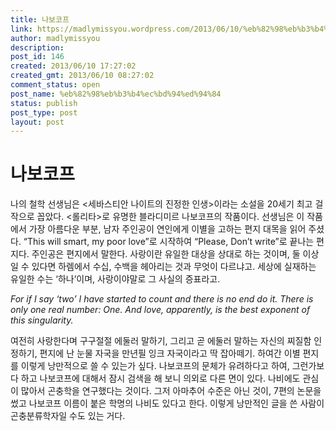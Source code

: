 ```yaml
---
title: 나보코프
link: https://madlymissyou.wordpress.com/2013/06/10/%eb%82%98%eb%b3%b4%ec%bd%94%ed%94%84/
author: madlymissyou
description: 
post_id: 146
created: 2013/06/10 17:27:02
created_gmt: 2013/06/10 08:27:02
comment_status: open
post_name: %eb%82%98%eb%b3%b4%ec%bd%94%ed%94%84
status: publish
post_type: post
layout: post
---
```


# 나보코프

나의 철학 선생님은 <세바스티안 나이트의 진정한 인생>이라는 소설을 20세기 최고 걸작으로 꼽았다. <롤리타>로 유명한 블라디미르 나보코프의 작품이다. 선생님은 이 작품에서 가장 아름다운 부분, 남자 주인공이 연인에게 이별을 고하는 편지 대목을 읽어 주셨다. “This will smart, my poor love”로 시작하여 “Please, Don’t write”로 끝나는 편지다. 주인공은 편지에서 말한다. 사랑이란 유일한 대상을 상대로 하는 것이며, 둘 이상일 수 있다면 하렘에서 수십, 수백을 헤아리는 것과 무엇이 다르냐고. 세상에 실재하는 유일한 수는 ‘하나’이며, 사랑이야말로 그 사실의 증표라고. 

_For if I say ‘two’ I have started to count and there is no end do it. There is only one real number: One. And love, apparently, is the best exponent of this singularity._

여전히 사랑한다며 구구절절 에둘러 말하기, 그리고 곧 에둘러 말하는 자신의 찌질함 인정하기, 편지에 난 눈물 자국을 만년필 잉크 자국이라고 딱 잡아떼기. 하여간 이별 편지를 이렇게 낭만적으로 쓸 수 있는가 싶다. 나보코프의 문체가 유려하다고 하여, 그런가보다 하고 나보코프에 대해서 잠시 검색을 해 보니 의외로 다른 면이 있다. 나비에도 관심이 많아서 곤충학을 연구했다는 것이다. 그저 아마추어 수준은 아닌 것이, 7편의 논문을 썼고 나보코프 이름이 붙은 학명의 나비도 있다고 한다. 이렇게 낭만적인 글을 쓴 사람이 곤충분류학자일 수도 있는 거다.